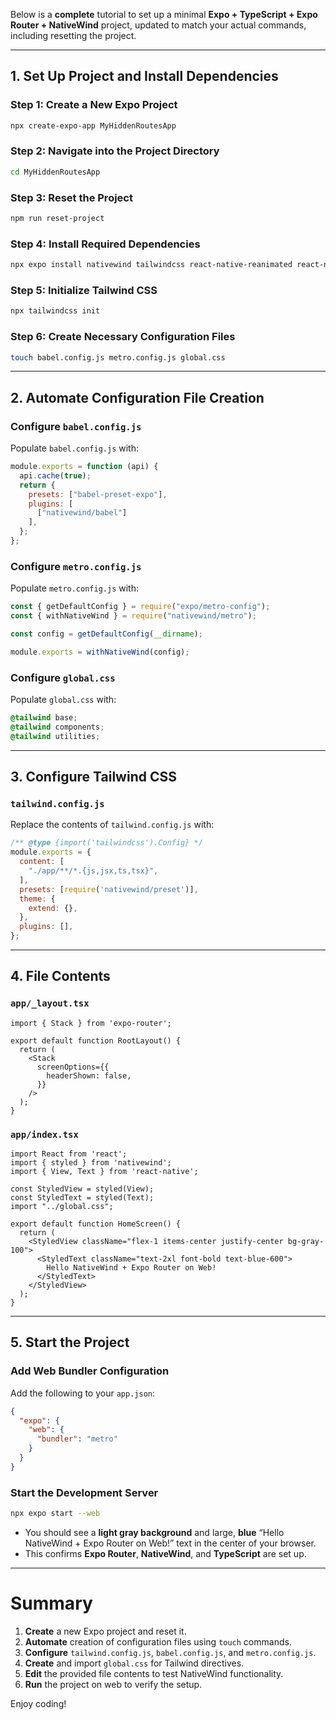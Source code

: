 Below is a **complete** tutorial to set up a minimal **Expo + TypeScript + Expo Router + NativeWind** project, updated to match your actual commands, including resetting the project.

---

## 1. Set Up Project and Install Dependencies

### Step 1: Create a New Expo Project

```bash
npx create-expo-app MyHiddenRoutesApp
```

### Step 2: Navigate into the Project Directory

```bash
cd MyHiddenRoutesApp
```

### Step 3: Reset the Project

```bash
npm run reset-project
```

### Step 4: Install Required Dependencies

```bash
npx expo install nativewind tailwindcss react-native-reanimated react-native-safe-area-context
```

### Step 5: Initialize Tailwind CSS

```bash
npx tailwindcss init
```

### Step 6: Create Necessary Configuration Files

```bash
touch babel.config.js metro.config.js global.css
```

---

## 2. Automate Configuration File Creation

### Configure `babel.config.js`

Populate `babel.config.js` with:

```js
module.exports = function (api) {
  api.cache(true);
  return {
    presets: ["babel-preset-expo"],
    plugins: [
      ["nativewind/babel"]
    ],
  };
};
```

### Configure `metro.config.js`

Populate `metro.config.js` with:

```js
const { getDefaultConfig } = require("expo/metro-config");
const { withNativeWind } = require("nativewind/metro");

const config = getDefaultConfig(__dirname);

module.exports = withNativeWind(config);
```

### Configure `global.css`

Populate `global.css` with:

```css
@tailwind base;
@tailwind components;
@tailwind utilities;
```

---

## 3. Configure Tailwind CSS

### **`tailwind.config.js`**

Replace the contents of `tailwind.config.js` with:

```js
/** @type {import('tailwindcss').Config} */
module.exports = {
  content: [
    "./app/**/*.{js,jsx,ts,tsx}",
  ],
  presets: [require('nativewind/preset')],
  theme: {
    extend: {},
  },
  plugins: [],
};
```

---

## 4. File Contents

### **`app/_layout.tsx`**

```tsx
import { Stack } from 'expo-router';

export default function RootLayout() {
  return (
    <Stack
      screenOptions={{
        headerShown: false,
      }}
    />
  );
}
```

### **`app/index.tsx`**

```tsx
import React from 'react';
import { styled } from 'nativewind';
import { View, Text } from 'react-native';

const StyledView = styled(View);
const StyledText = styled(Text);
import "../global.css";

export default function HomeScreen() {
  return (
    <StyledView className="flex-1 items-center justify-center bg-gray-100">
      <StyledText className="text-2xl font-bold text-blue-600">
        Hello NativeWind + Expo Router on Web!
      </StyledText>
    </StyledView>
  );
}
```

---

## 5. Start the Project

### Add Web Bundler Configuration

Add the following to your `app.json`:

```json
{
  "expo": {
    "web": {
      "bundler": "metro"
    }
  }
}
```

### Start the Development Server

```bash
npx expo start --web
```

- You should see a **light gray background** and large, **blue** “Hello NativeWind + Expo Router on Web!” text in the center of your browser.
- This confirms **Expo Router**, **NativeWind**, and **TypeScript** are set up.

---

# Summary

1. **Create** a new Expo project and reset it.
2. **Automate** creation of configuration files using `touch` commands.
3. **Configure** `tailwind.config.js`, `babel.config.js`, and `metro.config.js`.
4. **Create** and import `global.css` for Tailwind directives.
5. **Edit** the provided file contents to test NativeWind functionality.
6. **Run** the project on web to verify the setup.

Enjoy coding!

